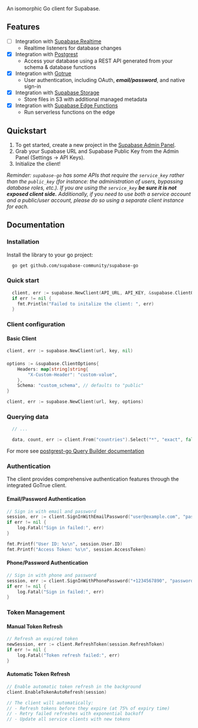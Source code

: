 An isomorphic Go client for Supabase.

## Features

- [ ] Integration with [Supabase.Realtime](https://github.com/supabase-community/realtime-go)
  - Realtime listeners for database changes
- [x] Integration with [Postgrest](https://github.com/supabase-community/postgrest-go)
  - Access your database using a REST API generated from your schema & database functions
- [x] Integration with [Gotrue](https://github.com/supabase-community/gotrue-go)
  - User authentication, including OAuth, **_email/password_**, and native sign-in
- [x] Integration with [Supabase Storage](https://github.com/supabase-community/storage-go)
  - Store files in S3 with additional managed metadata
- [x] Integration with [Supabase Edge Functions](https://github.com/supabase-community/functions-go)
  - Run serverless functions on the edge

## Quickstart

1. To get started, create a new project in the [Supabase Admin Panel](https://app.supabase.io).
2. Grab your Supabase URL and Supabase Public Key from the Admin Panel (Settings -> API Keys).
3. Initialize the client!

_Reminder: `supabase-go` has some APIs that require the `service_key` rather than the `public_key` (for instance: the administration of users, bypassing database roles, etc.). If you are using the `service_key` **be sure it is not exposed client side.** Additionally, if you need to use both a service account and a public/user account, please do so using a separate client instance for each._

## Documentation

### Installation

Install the library to your go project:

```sh
  go get github.com/supabase-community/supabase-go
```

### Quick start

```go
  client, err := supabase.NewClient(API_URL, API_KEY, &supabase.ClientOptions{})
  if err != nil {
    fmt.Println("Failed to initalize the client: ", err)
  }
```

### Client configuration

#### Basic Client

```go
client, err := supabase.NewClient(url, key, nil)
```

####

```go
options := &supabase.ClientOptions{
    Headers: map[string]string{
        "X-Custom-Header": "custom-value",
    },
    Schema: "custom_schema", // defaults to "public"
}

client, err := supabase.NewClient(url, key, options)
```

### Querying data

```go
  // ...

  data, count, err := client.From("countries").Select("*", "exact", false).Execute()
```

For more see [postgrest-go Query Builder documentation](https://pkg.go.dev/github.com/supabase-community/postgrest-go#QueryBuilder)

### Authentication

The client provides comprehensive authentication features through the integrated GoTrue client.

#### Email/Password Authentication

```go
// Sign in with email and password
session, err := client.SignInWithEmailPassword("user@example.com", "password")
if err != nil {
    log.Fatal("Sign in failed:", err)
}

fmt.Printf("User ID: %s\n", session.User.ID)
fmt.Printf("Access Token: %s\n", session.AccessToken)

```

#### Phone/Password Authentication

```go
// Sign in with phone and password
session, err := client.SignInWithPhonePassword("+1234567890", "password")
if err != nil {
    log.Fatal("Sign in failed:", err)
}
```

### Token Management

#### Manual Token Refresh

```go
// Refresh an expired token
newSession, err := client.RefreshToken(session.RefreshToken)
if err != nil {
    log.Fatal("Token refresh failed:", err)
}
```

#### Automatic Token Refresh

```go
// Enable automatic token refresh in the background
client.EnableTokenAutoRefresh(session)

// The client will automatically:
// - Refresh tokens before they expire (at 75% of expiry time)
// - Retry failed refreshes with exponential backoff
// - Update all service clients with new tokens
```
